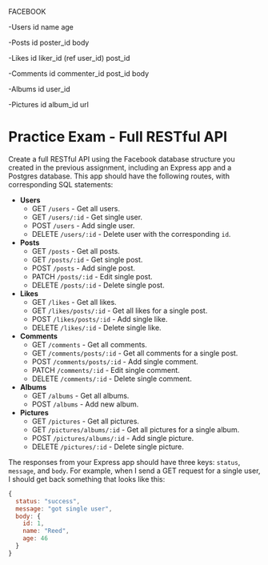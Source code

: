 FACEBOOK

-Users
  id
  name
  age

-Posts
  id
  poster_id
  body

-Likes
  id
  liker_id (ref user_id)
  post_id

-Comments
  id
  commenter_id
  post_id
  body

-Albums
  id
  user_id

-Pictures
  id
  album_id
  url



  # Practice Exam - Full RESTful API

  Create a full RESTful API using the Facebook database structure you created in the previous assignment, including an Express app and a Postgres database. This app should have the following routes, with corresponding SQL statements:

  - **Users**
    - GET `/users` - Get all users.
    - GET `/users/:id` - Get single user.
    - POST `/users` - Add single user.
    - DELETE `/users/:id` - Delete user with the corresponding `id`.
  - **Posts**
    - GET `/posts` - Get all posts.
    - GET `/posts/:id` - Get single post.
    - POST `/posts` - Add single post.
    - PATCH `/posts/:id` - Edit single post.
    - DELETE `/posts/:id` - Delete single post.
  - **Likes**
    - GET `/likes` - Get all likes.
    - GET `/likes/posts/:id` - Get all likes for a single post.
    - POST `/likes/posts/:id` - Add single like.
    - DELETE `/likes/:id` - Delete single like.
  - **Comments**
    - GET `/comments` - Get all comments.
    - GET `/comments/posts/:id` - Get all comments for a single post.
    - POST `/comments/posts/:id` - Add single comment.
    - PATCH `/comments/:id` - Edit single comment.
    - DELETE `/comments/:id` - Delete single comment.
  - **Albums**
    - GET `/albums` - Get all albums.
    - POST `/albums` - Add new album.
  - **Pictures**
    - GET `/pictures` - Get all pictures.
    - GET `/pictures/albums/:id` - Get all pictures for a single album.
    - POST `/pictures/albums/:id` - Add single picture.
    - DELETE `/pictures/:id` - Delete single picture.

  The responses from your Express app should have three keys: `status`, `message`, and `body`. For example, when I send a GET request for a single user, I should get back something that looks like this:

  ```js
  {
    status: "success",
    message: "got single user",
    body: {
      id: 1,
      name: "Reed",
      age: 46
    }
  }
  ```
